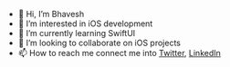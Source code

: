 - 👋 Hi, I’m Bhavesh
- 👀 I’m interested in iOS development
- 🌱 I’m currently learning SwiftUI
- 💞️ I’m looking to collaborate on iOS projects
- 📫 How to reach me connect me into [Twitter](https://twitter.com/bhaveshgupta21), [LinkedIn](https://www.linkedin.com/in/knowbhaveshgupta/)

<!---
bhavesh0296/bhavesh0296 is a ✨ special ✨ repository because its `README.md` (this file) appears on your GitHub profile.
You can click the Preview link to take a look at your changes.
--->
